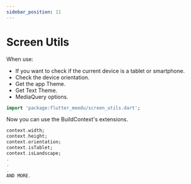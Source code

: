 ```yaml
---
sidebar_position: 11
---
```


# Screen Utils
When use:
- If you want to check if the current device is a tablet or smartphone.
- Check the device orientation.
- Get the app Theme.
- Get Text Theme.
- MediaQuery options.

```dart
import 'package:flutter_meedu/screen_utils.dart';
```

Now you can use the BuildContext's extensions.
```dart
context.width;
context.height;
context.orientation;
context.isTablet;
context.isLandscape;
.
.
.
AND MORE.
```

